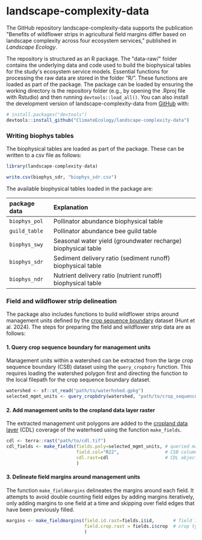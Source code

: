 
# landscape-complexity-data

<!-- badges: start -->
<!-- badges: end -->

The GitHub repository landscape-complexity-data supports the publication "Benefits of wildflower strips in agricultural field margins differ based on landscape complexity across four ecosystem services," published in _Landscape Ecology_.

The repository is structured as an R package. The "data-raw/" folder contains the underlying data and code used to build the biophysical tables for the study's ecosystem service models. Essential functions for processing the raw data are stored in the folder “R/”. These functions are loaded as part of the package. The package can be loaded by ensuring the working directory is the repository folder (e.g., by opening the .Rproj file with Rstudio) and then running `devtools::load_all()`. You can also install the development version of landscape-complexity-data from [GitHub](https://github.com/) with:

``` r
# install.packages("devtools")
devtools::install_github("ClimateEcology/landscape-complexity-data")
```

### Writing biophys tables

The biophysical tables are loaded as part of the package. These can be written to a csv file as follows:

```r
library(landscape-complexity-data)

write.csv(biophys_sdr, "biophys_sdr.csv")
```

The available biophysical tables loaded in the package are:

|package data | Explanation |
|:-------------|:-------------|
|`biophys_pol`|Pollinator abundance biophysical table |
|`guild_table`|Pollinator abundance bee guild table |
|`biophys_swy`|Seasonal water yield (groundwater recharge) biophysical table |
|`biophys_sdr`|Sediment delivery ratio (sediment runoff) biophysical table |
|`biophys_ndr`|Nutrient delivery ratio (nutrient runoff) biophysical table |

### Field and wildflower strip delineation

The package also includes functions to build wildflower strips around management units defined by the [crop sequence boundary](https://www.nass.usda.gov/Research_and_Science/Crop-Sequence-Boundaries/index.php) dataset (Hunt et al. 2024). The steps for preparing the field and wildflower strip data are as follows:

#### 1. Query crop sequence boundary for management units

Management units within a watershed can be extracted from the large crop sequence boundary (CSB) dataset using the `query_cropbdry` function. This requires loading the watershed polygon first and directing the function to the local filepath for the crop sequence boundary dataset.

``` r
watershed <- sf::st_read("path/to/waterhshed.gpkg")
selected_mgmt_units <- query_cropbdry(watershed, "path/to/crop_sequence_boundary_dataset")
```

#### 2. Add management units to the cropland data layer raster

The extracted management unit polygons are added to the [cropland data layer](https://www.nass.usda.gov/Research_and_Science/Cropland/SARS1a.php) (CDL) coverage of the waterhsed using the function `make_fields`.

```r
cdl <- terra::rast("path/to/cdl.tif")
cdl_fields <- make_fields(fields.poly=selected_mgmt_units, # queried management units from 1.
                          field.col="R22",                 # CSB column indicating desired year, e.g. 2022
                          cdl.rast=cdl                     # CDL object
                          )
```

#### 3. Delineate field margins around management units

The function `make_fieldmargins` delineates the margins around each field. It attempts to avoid double counting field edges by adding margins iteratively, only adding margins to one field at a time and skipping over field edges that have been previously filled.

```r
margins <- make_fieldmargins(field.id.rast=fields.i$id,       # field id layer from `make_fields` output
                             field.crop.rast = fields.i$crop  # crop type layer from `make_fields` output
                             )
```
